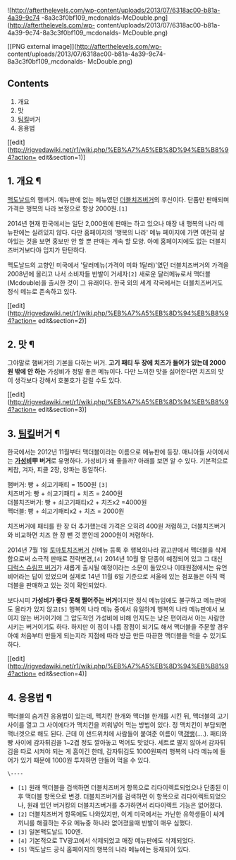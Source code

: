 ![http://afterthelevels.com/wp-content/uploads/2013/07/6318ac00-b81a-4a39-9c74
-8a3c3f0bf109_mcdonalds-McDouble.png](http://afterthelevels.com/wp-
content/uploads/2013/07/6318ac00-b81a-4a39-9c74-8a3c3f0bf109_mcdonalds-
McDouble.png)

[[PNG external image]](http://afterthelevels.com/wp-
content/uploads/2013/07/6318ac00-b81a-4a39-9c74-8a3c3f0bf109_mcdonalds-
McDouble.png)

## Contents

    

1. 개요 
2. 맛 
3. [팀킬](%ED%8C%80%ED%82%AC.md)버거 
4. 응용법 

[[edit](http://rigvedawiki.net/r1/wiki.php/%EB%A7%A5%EB%8D%94%EB%B8%94?action=
edit&section=1)]

## 1. 개요 ¶

[맥도날드](%EB%A7%A5%EB%8F%84%EB%82%A0%EB%93%9C.md)의 햄버거. 메뉴판에 없는 메뉴였던
[더블치즈버거](%EB%8D%94%EB%B8%94%EC%B9%98%EC%A6%88%EB%B2%84%EA%B1%B0.md)의 후신이다.
단품만 판매되며 가격은 행복의 나라 보정으로 항상 2000원.`[1]`

  

2014년 현재 한국에서는 일단 2,000원에 판매는 하고 있으나 매장 내 행복의 나라 메뉴판에는 실려있지 않다. 다만 홈페이지의 '행복의
나라' 메뉴 페이지에 가면 여전히 살아있는 것을 보면 홍보만 안 할 뿐 판매는 계속 할 모양. 아예 홈페이지에도 없는 더블치즈버거보다야
입지가 탄탄하다.

  

맥도날드의 고향인 미국에서 '달러메뉴(가격이 미화 1달러)'였던 더블치즈버거의 가격을 2008년에 올리고 나서 소비자들 반발이
거세자`[2]` 새로운 달러메뉴로서 맥더블(Mcdouble)을 출시한 것이 그 유래이다. 한국 외의 세계 각국에서는 더블치즈버거도 정식
메뉴로 존속하고 있다.

  

[[edit](http://rigvedawiki.net/r1/wiki.php/%EB%A7%A5%EB%8D%94%EB%B8%94?action=
edit&section=2)]

## 2. 맛 ¶

그야말로 햄버거의 기본을 다하는 버거. **고기 패티 두 장에 치즈가 들어가 있는데 2000원 밖에 안 하는** 가성비가 정말 좋은
메뉴이다. 다만 느끼한 맛을 싫어한다면 치즈의 맛이 생각보다 강해서 호불호가 갈릴 수도 있다.

  

[[edit](http://rigvedawiki.net/r1/wiki.php/%EB%A7%A5%EB%8D%94%EB%B8%94?action=
edit&section=3)]

## 3. [팀킬](%ED%8C%80%ED%82%AC.md)버거 ¶

한국에서는 2012년 11월부터 맥더블이라는 이름으로 메뉴판에 등장. 매니아들 사이에서는
**[가성비](%EA%B0%80%EC%84%B1%EB%B9%84.md)甲 버거**로 유명하다. 가성비가 왜 좋을까? 아래를 보면 알 수
있다. 기본적으로 케찹, 겨자, 피클 2장, 양파는 동일하다.

  

햄버거: 빵 + 쇠고기패티 = 1500원 `[3]`  
치즈버거: 빵 + 쇠고기패티 + 치즈 = 2400원  
더블치즈버거: 빵 + 쇠고기패티x2 + 치즈x2 =4000원  
맥더블: 빵 + 쇠고기패티x2 + 치즈 = 2000원

  

치즈버거에 패티를 한 장 더 추가했는데 가격은 오히려 400원 저렴하고, 더블치즈버거와 비교하면 치즈 한 장 뺀 것 뿐인데 2000원이
저렴하다.

  

2014년 7월 1일 [토마토치즈버거](%ED%86%A0%EB%A7%88%ED%86%A0%EC%B9%98%EC%A6%88%EB%B2%84%EA%B1%B0.md) 신메뉴 등록 후 행복의나라 광고판에서 맥더블을 삭제함으로써 소극적 판매로 전략변경,`[4]` 2014년 10월 말
단종이 예정되어 있고 그 대신 [디럭스 슈림프 버거](%EB%94%94%EB%9F%AD%EC%8A%A4%20%EC%8A%88%EB%A6%BC%ED%94%84%20%EB%B2%84%EA%B1%B0.md)가 새롭게 출시될 예정이라는 소문이 돌았으나 이태원점에서는 유언비어라는
답이 있었으며 실제로 14년 11월 6일 기준으로 서울에 있는 점포들은 아직 맥더블을 판매하고 있는 것이 확인되었다.

  

보다시피 **가성비가 좋다 못해 쩔어주는 버거**이지만 정식 메뉴임에도 불구하고 메뉴판에도 올라가 있지 않고`[5]` 행복의 나라 메뉴
중에서 유일하게 행복의 나라 메뉴판에서 보이지 않는 버거이기에 그 압도적인 가성비에 비해 인지도는 낮은 편이라서 아는 사람만 시키는
버거이기도 하다. 하지만 이 점이 나름 장점이 되기도 해서 맥더블을 주문할 경우 아예 처음부터 만들게 되는지라 지점에 따라 방금 만든 따끈한
맥더블을 먹을 수 있기도 하다.

  

[[edit](http://rigvedawiki.net/r1/wiki.php/%EB%A7%A5%EB%8D%94%EB%B8%94?action=
edit&section=4)]

## 4. 응용법 ¶

맥더블의 숨겨진 응용법이 있는데, 맥치킨 한개와 맥더블 한개를 시킨 뒤, 맥더블의 고기사이를 열고 그 사이에다가 맥치킨을 끼워넣어 먹는
방법이 있다. 정 맥치킨이 부담되면 맥너겟으로 해도 된다. 근데 이 샌드위치에 사람들이 붙여준 이름이
맥[갱뱅](%EA%B0%B1%EB%B1%85.md)(....). 패티와 빵 사이에 감자튀김을 1~2겹 정도 깔아놓고 먹어도 맛있다.
세트로 팔지 않아서 감자튀김을 따로 시켜야 되는 게 흠이긴 한데, 감자튀김도 1000원짜리 행복의 나라 메뉴에 들어가 있기 때문에 1000원
투자하면 만들어 먹을 수 있다.

`\----`

  * `[1]` 원래 맥더블을 검색하면 더블치즈버거 항목으로 리다이렉트되었으나 단종된 이후 맥더블 항목으로 변경. 더블치즈버거를 검색하면 이 항목으로 리다이렉트되었으나, 원래 있던 버거킹의 더블치즈버거를 추가하면서 리다이렉트 기능은 없어졌다.
  * `[2]` 더블치즈버거 항목에도 나와있지만, 이게 미국에서는 가난한 유학생들이 싸게 끼니를 해결하는 주요 메뉴중 하나라 없어졌을때 반발이 매우 심했다.
  * `[3]` 일본맥도날드 100엔.
  * `[4]` 기본적으로 TV광고에서 삭제되었고 매장 메뉴판에도 삭제되었다.
  * `[5]` 맥도날드 공식 홈페이지의 행복의 나라 메뉴에는 등재되어 있다.

